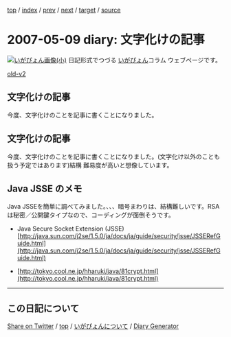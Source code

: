 [top](../index.html) 
 / [index](index.html) 
 / [prev](ig070506.html) 
 / [next](ig070510.html) 
 / [target](https://igapyon.github.io/diary/2007/ig070509.html) 
 / [source](https://github.com/igapyon/diary/blob/gh-pages/2007/ig070509.html.src.md) 

2007-05-09 diary: 文字化けの記事
=====================================================================================================
[![いがぴょん画像(小)](https://igapyon.github.io/diary/images/iga200306s.jpg "いがぴょん")](https://igapyon.github.io/diary/memo/memoigapyon.html) 日記形式でつづる [いがぴょん](https://igapyon.github.io/diary/memo/memoigapyon.html)コラム ウェブページです。

[old-v2](ig070509-orig.html)

## 文字化けの記事

今度、文字化けのことを記事に書くことになりました。


## 文字化けの記事

今度、文字化けのことを記事に書くことになりました。(文字化け以外のことも扱う予定ではあります)結構 難易度が高いと想像しています。

## Java JSSE のメモ

Java JSSEを簡単に調べてみました。、、、暗号まわりは、結構難しいです。RSAは秘密／公開鍵タイプなので、コーディングが面倒そうです。

* Java Secure Socket Extension (JSSE)
  [http://java.sun.com/j2se/1.5.0/ja/docs/ja/guide/security/jsse/JSSERefGuide.html](http://java.sun.com/j2se/1.5.0/ja/docs/ja/guide/security/jsse/JSSERefGuide.html)
  
* [http://tokyo.cool.ne.jp/hharuki/java/81crypt.html](http://tokyo.cool.ne.jp/hharuki/java/81crypt.html)


----------------------------------------------------------------------------------------------------

## この日記について

[Share on Twitter](https://twitter.com/intent/tweet?hashtags=igapyon%2Cdiary%2C%E3%81%84%E3%81%8C%E3%81%B4%E3%82%87%E3%82%93&text=%E6%96%87%E5%AD%97%E5%8C%96%E3%81%91%E3%81%AE%E8%A8%98%E4%BA%8B&url=https%3A%2F%2Figapyon.github.io%2Fdiary%2F2007%2Fig070509.html) / [top](../index.html) / [いがぴょんについて](https://igapyon.github.io/diary/memo/memoigapyon.html) / [Diary Generator](https://github.com/igapyon/igapyonv3)
